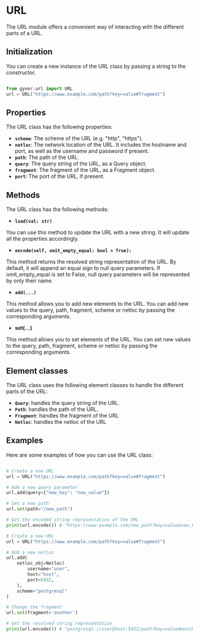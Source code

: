# URL

The URL module offers a convenient way of interacting with the different parts of a URL.


## Initialization

You can create a new instance of the URL class by passing a string to the constructor.

```python

from gyver.url import URL
url = URL("https://www.example.com/path?key=value#fragment")
```

## Properties

The URL class has the following properties:

* **`scheme`**: The scheme of the URL (e.g. "http", "https").
* **`netloc`**: The network location of the URL. It includes the hostname and port, as well as the username and password if present.
* **`path`**: The path of the URL.
* **`query`**: The query string of the URL, as a Query object.
* **`fragment`**: The fragment of the URL, as a Fragment object.
* **`port`**: The port of the URL, if present.

## Methods

The URL class has the following methods:

* **`load(val: str)`**

You can use this method to update the URL with a new string. It will update all the properties accordingly.

* **`encode(self, omit_empty_equal: bool = True):`**

This method returns the resolved string representation of the URL. By default, it will append an equal sign to null query parameters. If omit_empty_equal is set to False, null query parameters will be represented by only their name.


* **`add(...)`**

This method allows you to add new elements to the URL. You can add new values to the query, path, fragment, scheme or netloc by passing the corresponding arguments.


* **set(...)**

This method allows you to set elements of the URL. You can set new values to the query, path, fragment, scheme or netloc by passing the corresponding arguments.


## Element classes


The URL class uses the following element classes to handle the different parts of the URL:

* **`Query`**: handles the query string of the URL.
* **`Path`**: handles the path of the URL.
* **`Fragment`**: handles the fragment of the URL
* **`Netloc`**: handles the netloc of the URL

## Examples

Here are some examples of how you can use the URL class:

```python

# Create a new URL
url = URL("https://www.example.com/path?key=value#fragment")

# Add a new query parameter
url.add(query={"new_key": "new_value"})

# Set a new path
url.set(path="/new_path")

# Get the encoded string representation of the URL
print(url.encode()) # "https://www.example.com/new_path?key=value&new_key=new_value#fragment"

# Create a new URL
url = URL("https://www.example.com/path?key=value#fragment")

# Add a new netloc
url.add(
    netloc_obj=Netloc(
        username="user",
        host="host", 
        port=5432,
    ), 
    scheme="postgresql"
)

# Change the fragment
url.set(fragment='another')

# Get the resolved string representation
print(url.encode()) # "postgresql://user@host:5432/path?key=value#another"
```